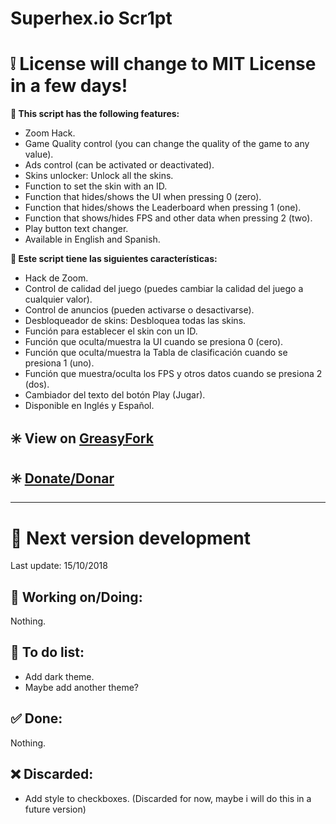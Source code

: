 # Superhex.io Scr1pt

# ❕ License will change to MIT License in a few days!

<b>🔰 This script has the following features:</b>
* Zoom Hack.
* Game Quality control (you can change the quality of the game to any value).
* Ads control (can be activated or deactivated).
* Skins unlocker: Unlock all the skins.
* Function to set the skin with an ID.
* Function that hides/shows the UI when pressing 0 (zero).
* Function that hides/shows the Leaderboard when pressing 1 (one).
* Function that shows/hides FPS and other data when pressing 2 (two).
* Play button text changer.
* Available in English and Spanish.

<b>🔰 Este script tiene las siguientes características:</b>
* Hack de Zoom.
* Control de calidad del juego (puedes cambiar la calidad del juego a cualquier valor).
* Control de anuncios (pueden activarse o desactivarse).
* Desbloqueador de skins: Desbloquea todas las skins.
* Función para establecer el skin con un ID.
* Función que oculta/muestra la UI cuando se presiona 0 (cero).
* Función que oculta/muestra la Tabla de clasificación cuando se presiona 1 (uno).
* Función que muestra/oculta los FPS y otros datos cuando se presiona 2 (dos).
* Cambiador del texto del botón Play (Jugar).
* Disponible en Inglés y Español.

## ✳️  View on [GreasyFork](https://greasyfork.org/es/scripts/36071-superhex-io-scr1pt)

## ✳️  [Donate/Donar](https://www.paypal.me/TBM13)

_______________________________________________

# 🔰 Next version development
Last update: 15/10/2018

## 🔧 Working on/Doing:
Nothing.

## 📝 To do list:
* Add dark theme.
* Maybe add another theme?

## ✅ Done:
Nothing.

## ❌ Discarded:
* Add style to checkboxes. (Discarded for now, maybe i will do this in a future version)

